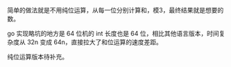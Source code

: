 简单的做法就是不用纯位运算，从每一位分别计算和，模3，最终结果就是想要的数。

go 实现略坑的地方是 64 位机的 int 长度也是 64 位，相比其他语言版本，时间复杂度从 32n 变成 64n，直接拉大了和位运算的速度差距。

纯位运算版本待补充。
